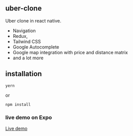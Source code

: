 ## uber-clone

Uber clone in react native. 
- Navigation
- Redux, 
- Tailwind CSS
- Google Autocomplete
- Google map integration with price and distance matrix
- and a lot more

## installation

```
yern
```

or

```
npm install
```

### live demo on Expo

[Live demo](https://expo.io/@coderkhalid/projects/uber-clone)